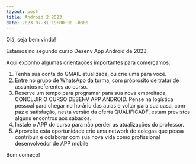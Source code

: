 ```yaml
---
layout: post
title: Android 2 2023
date: 2023-07-31 19:00:00 -0300
---
```

Olá, seja bem vindo!   

Estamos no segundo curso Desenv App Android de 2023. 

Aqui exponho algumas orientações importantes para comerçamos:

1. Tenha sua conta do GMAIL atualizada, ou crie uma para você.
2. Entre no grupo de WhatsApp da turma, com próprosito de tratar de assuntos referentes ao curso.
3. Reserve um tempo para programar para sua nova empreitada, CONCLUIR O CURSO DESENV APP ANDROID. Pense na logística pessoal para chegar no horário das aulas e voltar para sua casa, com paz e satisfação, nesta versão da oferta QUALIFICADF, estam previstos alguns encontros aos sábados.
4. Instale o APP do curso para não perder as atualizações do professor.
5. Aproveite esta oportunidade crie uma network de colegas que possa contribuir e colaborar com sua nova vida como profissional desenvolvedor de APP mobile


Bom começo!
